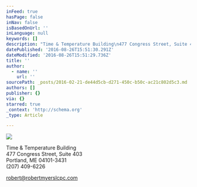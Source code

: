 ```yaml
---
inFeed: true
hasPage: false
inNav: false
isBasedOnUrl: ''
inLanguage: null
keywords: []
description: "Time & Temperature Building\n477 Congress Street, Suite 403\nPortland, ME\_ 04101-3431 (207) 409-6226"
datePublished: '2016-08-26T15:51:30.291Z'
dateModified: '2016-08-26T15:51:29.736Z'
title: ''
author:
  - name: ''
    url: ''
sourcePath: _posts/2016-02-21-de44d5cb-d271-450c-b50c-ac21c802d5c3.md
authors: []
publisher: {}
via: {}
starred: true
_context: 'http://schema.org'
_type: Article

---
```

![](https://s3-us-west-2.amazonaws.com/the-grid-img/p/0af1a1007e49fd5d0c6e0873d4f294b0d5ff6fb2.jpg)

Time & Temperature Building  
477 Congress Street, Suite 403  
Portland, ME  04101-3431   
(207) 409-6226

robert@robertmyerslcpc.com